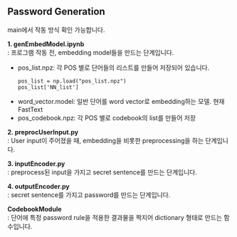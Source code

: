 ## Password Generation
main에서 작동 방식 확인 가능합니다. 

**1. genEmbedModel.ipynb**<br>
: 프로그램 작동 전, embedding model들을 만드는 단계입니다. 
- pos_list.npz: 각 POS 별로 단어들의 리스트를 만들어 저장되어 있습니다.<br>
  ```
  pos_list = np.load("pos_list.npz")
  pos_list['NN_list']
  ```
- word_vector.model: 일반 단어를 word vector로 embedding하는 모델. 현재 FastText
- pos_codebook.npz: 각 POS 별로 codebook의 list를 만들어 저장

**2. preprocUserInput.py**<br>
: User input이 주어졌을 때, embedding을 비롯한 preprocessing을 하는 단계입니다. 

**3. inputEncoder.py**<br>
: preprocess된 input을 가지고 secret sentence를 만드는 단계입니다. 

**4. outputEncoder.py**<br>
: secret sentence를 가지고 password를 만드는 단계입니다. 

**CodebookModule**<br>
: 단어에 특정 password rule을 적용한 결과물을 짝지어 dictionary 형태로 만드는 함수입니다. 
